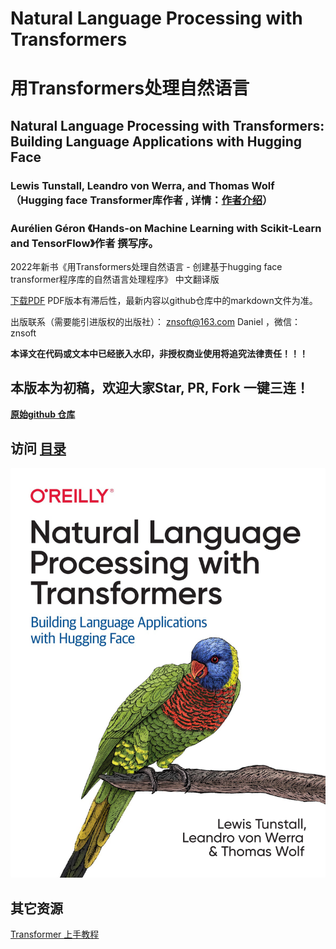 # Natural Language Processing with Transformers

# 用Transformers处理自然语言

## Natural Language Processing with Transformers: Building Language Applications with Hugging Face 

### Lewis Tunstall, Leandro von Werra, and Thomas Wolf  （Hugging face Transformer库作者 , 详情：[作者介绍](authors.md)）
### Aurélien Géron 《Hands-on Machine Learning with Scikit-Learn and TensorFlow》作者 撰写序。


2022年新书《用Transformers处理自然语言 - 创建基于hugging face transformer程序库的自然语言处理程序》 中文翻译版

[下载PDF](https://github.com/hellotransformers/Natural_Language_Processing_with_Transformers/releases/download/1.0_beta/transformers.pdf) PDF版本有滞后性，最新内容以github仓库中的markdown文件为准。

出版联系（需要能引进版权的出版社）： znsoft@163.com   Daniel ，微信： znsoft

**本译文在代码或文本中已经嵌入水印，非授权商业使用将追究法律责任！！！**

## 本版本为初稿，欢迎大家Star, PR, Fork 一键三连！

**[原始github 仓库](https://github.com/hellotransformers/Natural_Language_Processing_with_Transformers)**


## 访问 [目录](toc.md)

![image-20220214225553100](images/README/image-20220214225553100.png)



## 其它资源 
[Transformer 上手教程](https://datawhalechina.github.io/learn-nlp-with-transformers/#/)
